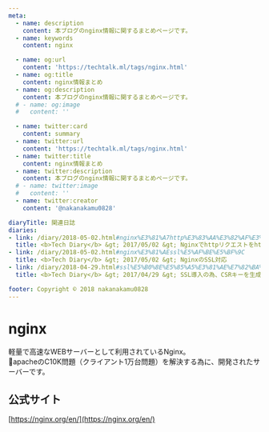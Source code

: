 ```yaml
---
meta:
  - name: description
    content: 本ブログのnginx情報に関するまとめページです。
  - name: keywords
    content: nginx

  - name: og:url
    content: 'https://techtalk.ml/tags/nginx.html'
  - name: og:title
    content: nginx情報まとめ
  - name: og:description
    content: 本ブログのnginx情報に関するまとめページです。
  # - name: og:image
  #   content: ''

  - name: twitter:card
    content: summary
  - name: twitter:url
    content: 'https://techtalk.ml/tags/nginx.html'
  - name: twitter:title
    content: nginx情報まとめ
  - name: twitter:description
    content: 本ブログのnginx情報に関するまとめページです。
  # - name: twitter:image
  #   content: ''
  - name: twitter:creator
    content: '@nakanakamu0828'

diaryTitle: 関連日誌
diaries:
- link: /diary/2018-05-02.html#nginx%E3%81%A7http%E3%83%AA%E3%82%AF%E3%82%A8%E3%82%B9%E3%83%88%E3%82%92https%E3%81%AB%E3%83%AA%E3%83%80%E3%82%A4%E3%83%AC%E3%82%AF%E3%83%88
  title: <b>Tech Diary</b> &gt; 2017/05/02 &gt; Nginxでhttpリクエストをhttpsにリダイレクト
- link: /diary/2018-05-02.html#nginx%E3%81%AEssl%E5%AF%BE%E5%BF%9C
  title: <b>Tech Diary</b> &gt; 2017/05/02 &gt; NginxのSSL対応
- link: /diary/2018-04-29.html#ssl%E5%B0%8E%E5%85%A5%E3%81%AE%E7%82%BA%E3%80%81csr%E3%82%AD%E3%83%BC%E3%82%92%E7%94%9F%E6%88%90%E3%81%99%E3%82%8B
  title: <b>Tech Diary</b> &gt; 2017/04/29 &gt; SSL導入の為、CSRキーを生成する

footer: Copyright © 2018 nakanakamu0828
---
```

# nginx
軽量で高速なWEBサーバーとして利用されているNginx。  
apacheのC10K問題（クライアント1万台問題）を解決する為に、開発されたサーバーです。

## 公式サイト
[https://nginx.org/en/](https://nginx.org/en/)
